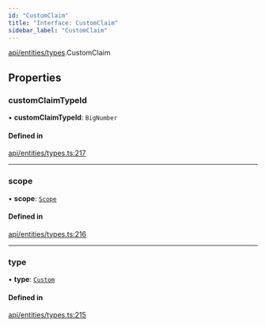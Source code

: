 ```yaml
---
id: "CustomClaim"
title: "Interface: CustomClaim"
sidebar_label: "CustomClaim"
---
```


[api/entities/types](../../../../../modules/API/Entities/Types/Types.md).CustomClaim

## Properties

### customClaimTypeId

• **customClaimTypeId**: `BigNumber`

#### Defined in

[api/entities/types.ts:217](https://github.com/PolymeshAssociation/polymesh-sdk/blob/8a9158669/src/api/entities/types.ts#L217)

___

### scope

• **scope**: [`Scope`](../Scope/Scope.md)

#### Defined in

[api/entities/types.ts:216](https://github.com/PolymeshAssociation/polymesh-sdk/blob/8a9158669/src/api/entities/types.ts#L216)

___

### type

• **type**: [`Custom`](../../../../../enums/API/Entities/Types/ClaimType/ClaimType.md#custom)

#### Defined in

[api/entities/types.ts:215](https://github.com/PolymeshAssociation/polymesh-sdk/blob/8a9158669/src/api/entities/types.ts#L215)
